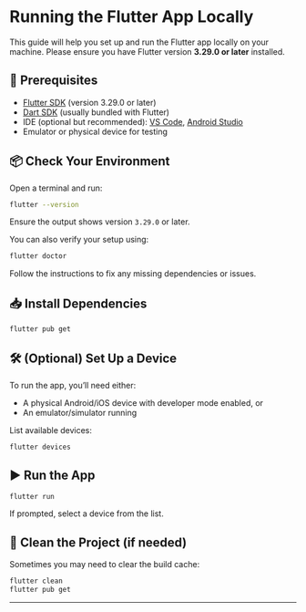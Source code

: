 
# Running the Flutter App Locally

This guide will help you set up and run the Flutter app locally on your machine. Please ensure you have Flutter version **3.29.0 or later** installed.

## 🚀 Prerequisites

- [Flutter SDK](https://docs.flutter.dev/get-started/install) (version 3.29.0 or later)
- [Dart SDK](https://dart.dev/get-dart) (usually bundled with Flutter)
- IDE (optional but recommended): [VS Code](https://code.visualstudio.com/), [Android Studio](https://developer.android.com/studio)
- Emulator or physical device for testing

## 📦 Check Your Environment

Open a terminal and run:

```bash
flutter --version
```

Ensure the output shows version `3.29.0` or later.

You can also verify your setup using:

```bash
flutter doctor
```

Follow the instructions to fix any missing dependencies or issues.


## 📥 Install Dependencies

```bash
flutter pub get
```

## 🛠️ (Optional) Set Up a Device

To run the app, you’ll need either:

- A physical Android/iOS device with developer mode enabled, or
- An emulator/simulator running

List available devices:

```bash
flutter devices
```

## ▶️ Run the App

```bash
flutter run
```

If prompted, select a device from the list.



## 🧼 Clean the Project (if needed)

Sometimes you may need to clear the build cache:

```bash
flutter clean
flutter pub get
```
---